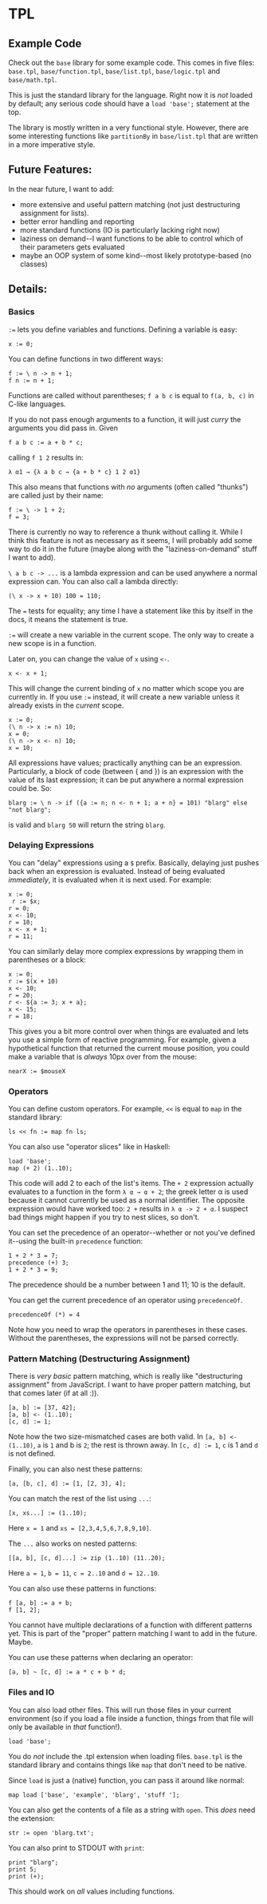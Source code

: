 TPL
===

## Example Code

Check out the `base` library for some example code. This comes in five files: `base.tpl`, `base/function.tpl`, `base/list.tpl`, `base/logic.tpl` and `base/math.tpl`.

This is just the standard library for the language. Right now it is *not* loaded by default; any serious code should have a `load 'base';` statement at the top. 

The library is mostly written in a very functional style. However, there are some interesting functions like `partitionBy` in `base/list.tpl` that are written in a more imperative style.

## Future Features:

In the near future, I want to add:
  
  - more extensive and useful pattern matching (not just destructuring assignment for lists).
  - better error handling and reporting
  - more standard functions (IO is particularly lacking right now)
  - laziness on demand--I want functions to be able to control which of their parameters gets evaluated
  - maybe an OOP system of some kind--most likely prototype-based (no classes)

## Details:

### Basics

`:=` lets you define variables and functions. Defining a variable is easy:

    x := 0;

You can define functions in two different ways:

    f := \ n -> n + 1;
    f n := n + 1;

Functions are called without parentheses; `f a b c` is equal to `f(a, b, c)` in C-like languages.

If you do not pass enough arguments to a function, it will just *curry* the arguments you did pass in. Given

    f a b c := a + b * c;

calling `f 1 2` results in:
   
    λ α1 → {λ a b c → {a + b * c} 1 2 α1}

This also means that functions with *no* arguments (often called "thunks") are called just by their name:

    f := \ -> 1 + 2;
    f = 3;

There is currently no way to reference a thunk without calling it. While I think this feature is not as necessary as it seems, I will probably add some way to do it in the future (maybe along with the "laziness-on-demand" stuff I want to add).

`\ a b c -> ...` is a lambda expression and can be used anywhere a normal expression can. You can also call a lambda directly:

    (\ x -> x + 10) 100 = 110;

The `=` tests for equality; any time I have a statement like this by itself in the docs, it means the statement is true.

`:=` will create a new variable in the current scope. The only way to create a new scope is in a function. 

Later on, you can change the value of `x` using `<-`. 

    x <- x + 1;

This will change the current binding of `x` no matter which scope you are currently in. If you use `:=` instead, it will create a new variable unless it already exists in the *current* scope.

    x := 0;
    (\ n -> x := n) 10;
    x = 0;
    (\ n -> x <- n) 10;
    x = 10;

All expressions have values; practically anything can be an expression. Particularly, a block of code (between { and }) is an expression with the value of its last expression; it can be put anywhere a normal expression could be. So:

    blarg := \ n -> if ({a := n; n <- n + 1; a + n} = 101) "blarg" else "not blarg";

is valid and `blarg 50` will return the string `blarg`.

### Delaying Expressions

You can "delay" expressions using a `$` prefix. Basically, delaying just pushes back when an expression is evaluated. Instead of being evaluated *immediately*, it is evaluated when it is next used. For example:

    x := 0;
     r := $x;
    r = 0;
    x <- 10;
    r = 10;
    x <- x + 1;
    r = 11;

You can similarly delay more complex expressions by wrapping them in parentheses or a block:

    x := 0;
    r := $(x + 10)
    x <- 10;
    r = 20;
    r <- ${a := 3; x + a};
    x <- 15;
    r = 18;

This gives you a bit more control over when things are evaluated and lets you use a simple form of reactive programming. For example, given a hypothetical function that returned the current mouse position, you could make a variable that is *always* 10px over from the mouse:

    nearX := $mouseX

### Operators

You can define custom operators. For example, `<<` is equal to `map` in the standard library:

    ls << fn := map fn ls;

You can also use "operator slices" like in Haskell:
   
    load 'base';
    map (+ 2) (1..10);

This code will add 2 to each of the list's items. The `+ 2` expression actually evaluates to a function in the form `λ α → α + 2`; the greek letter α is used because it cannot currently be used as a normal identifier. The opposite expression would have worked too: `2 +` results in `λ α -> 2 + α`. I suspect bad things might happen if you try to nest slices, so don't.

You can set the precedence of an operator--whether or not you've defined it--using the built-in `precedence` function:

    1 + 2 * 3 = 7;
    precedence (+) 3;
    1 + 2 * 3 = 9;

The precedence should be a number between 1 and 11; 10 is the default.

You can get the current precedence of an operator using `precedenceOf`.

    precedenceOf (*) = 4

Note how you need to wrap the operators in parentheses in these cases. Without the parentheses, the expressions will not be parsed correctly.

### Pattern Matching (Destructuring Assignment)

There is *very basic* pattern matching, which is really like "destructuring assignment" from JavaScript. I want to have proper pattern matching, but that comes later (if at all :)).

    [a, b] := [37, 42];
    [a, b] <- (1..10);
    [c, d] := 1;

Note how the two size-mismatched cases are both valid. In `[a, b] <- (1..10)`, `a` is `1` and b is `2`; the rest is thrown away. In `[c, d] := 1`, `c` is 1 and `d` is not defined.

Finally, you can also nest these patterns:

    [a, [b, c], d] := [1, [2, 3], 4];

You can match the rest of the list using `...`:

    [x, xs...] := (1..10);

Here `x = 1` and `xs = [2,3,4,5,6,7,8,9,10]`.

The `...` also works on nested patterns:

    [[a, b], [c, d]...] := zip (1..10) (11..20);

Here `a = 1`, `b = 11`, `c = 2..10` and `d = 12..10`.

You can also use these patterns in functions:

    f [a, b] := a + b;
    f [1, 2];

You cannot have multiple declarations of a function with different patterns yet. This is part of the "proper" pattern matching I want to add in the future. Maybe.

You can use these patterns when declaring an operator:

    [a, b] ~ [c, d] := a * c + b * d;

### Files and IO

You can also load other files. This will run those files in your current environment (so if you load a file inside a function, things from that file will only be available in *that* function!).

    load 'base';

You do *not* include the .tpl extension when loading files. `base.tpl` is the standard library and contains things like `map` that don't need to be native.

Since `load` is just a (native) function, you can pass it around like normal:

    map load ['base', 'example', 'blarg', 'stuff '];

You can also get the contents of a file as a string with `open`. This *does* need the extension:

    str := open 'blarg.txt';

You can also print to STDOUT with `print`:

    print "blarg";
    print 5;
    print (+);

This should work on *all* values including functions.
